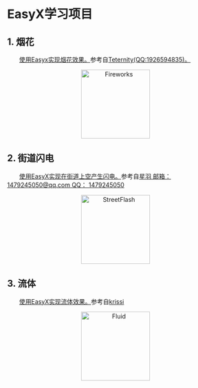 # EasyX学习项目
## 1. 烟花
&emsp;&emsp;[使用Easyx实现烟花效果。](https://github.com/liaochenhan/EasyX-/blob/master/MyFireworks/fireworks.cpp)参考自[Teternity(QQ:1926594835)。](https://codebus.cn/teternity/post/Fireworks)<br/> 
<div align=center>
<img src="https://github.com/liaochenhan/EasyX-projects/blob/master/MyFireworks/fireworks.gif" width="160" height="160" alt="Fireworks">
</div>  

## 2. 街道闪电
&emsp;&emsp;[使用EasyX实现在街道上空产生闪电。](https://github.com/liaochenhan/EasyX-/blob/master/StreetFlash/streetflash.cpp)参考自[星羽 邮箱：1479245050@qq.com  QQ： 1479245050](https://codebus.cn/featherstar/post/random_lightning)<br/>
<div align=center>
<img src="https://github.com/liaochenhan/EasyX-projects/blob/master/StreetFlash/streetflash.gif" width="160" height="160" alt="StreetFlash">  
</div>

## 3. 流体
&emsp;&emsp;[使用EasyX实现流体效果。](https://github.com/liaochenhan/EasyX-/blob/master/Fluid/fluid.cpp)参考自[krissi](https://codebus.cn/zhaoh/post/liquid-particles)<br/>
<div align=center>
<img src="https://github.com/liaochenhan/EasyX-projects/blob/master/Fluid/fluid.gif" width="160" height="160" alt="Fluid">
</div>
